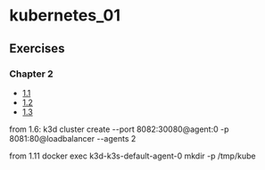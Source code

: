 # kubernetes_01
## Exercises
### Chapter 2
- [1.1](https://github.com/oju-31/kubernetes_01/tree/1.1)
- [1.2](https://github.com/oju-31/kubernetes_01/tree/1.2)
- [1.3](https://github.com/oju-31/kubernetes_01/tree/1.3)

from 1.6:
k3d cluster create --port 8082:30080@agent:0 -p 8081:80@loadbalancer --agents 2

from 1.11
docker exec k3d-k3s-default-agent-0 mkdir -p /tmp/kube